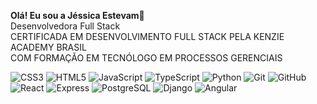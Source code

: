 <b>Olá! Eu sou a Jéssica Estevam</b>👋<br>
Desenvolvedora Full Stack<br>
CERTIFICADA EM DESENVOLVIMENTO FULL STACK PELA KENZIE ACADEMY BRASIL <br>
COM FORMAÇÃO EM TECNÓLOGO EM PROCESSOS GERENCIAIS
<div>
  
![CSS3](https://img.shields.io/badge/css3-%231572B6.svg?style=for-the-badge&logo=css3&logoColor=white)
![HTML5](https://img.shields.io/badge/html5-%23E34F26.svg?style=for-the-badge&logo=html5&logoColor=white)
![JavaScript](https://img.shields.io/badge/JavaScript-000?style=for-the-badge&logo=javascript)
![TypeScript](https://img.shields.io/badge/TypeScript-000?style=for-the-badge&logo=typescript)
![Python](https://img.shields.io/badge/Python-000?style=for-the-badge&logo=python)
![Git](https://img.shields.io/badge/git-%23F05033.svg?style=for-the-badge&logo=git&logoColor=white)
![GitHub](https://img.shields.io/badge/github-%23121011.svg?style=for-the-badge&logo=github)
![React](https://img.shields.io/badge/React-000?style=for-the-badge&logo=react)
![Express](https://img.shields.io/badge/Express-%23121011.svg?style=for-the-badge&logo=express&logoColor=white)
![PostgreSQL](https://img.shields.io/badge/postgresql-%23121011.svg?style=for-the-badge&logo=postgresql&logoColor=white)
![Django](https://img.shields.io/badge/django-%23121011.svg?style=for-the-badge&logo=django&logoColor=white)
![Angular](https://img.shields.io/badge/angular-%23121011.svg?style=for-the-badge&logo=angular&logoColor=white)
  
</div>








